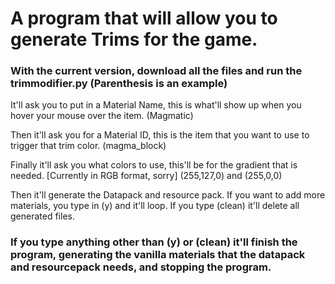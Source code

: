 # A program that will allow you to generate Trims for the game.



### With the current version, download all the files and run the trimmodifier.py (Parenthesis is an example)

It'll ask you to put in a Material Name, this is what'll show up when you hover your mouse over the item. (Magmatic)

Then it'll ask you for a Material ID, this is the item that you want to use to trigger that trim color. (magma_block)

Finally it'll ask you what colors to use, this'll be for the gradient that is needed. [Currently in RGB format, sorry] (255,127,0) and (255,0,0)

Then it'll generate the Datapack and resource pack. If you want to add more materials, you type in (y) and it'll loop. If you type (clean) it'll delete all generated files.

### If you type anything other than (y) or (clean) it'll finish the program, generating the vanilla materials that the datapack and resourcepack needs, and stopping the program.
